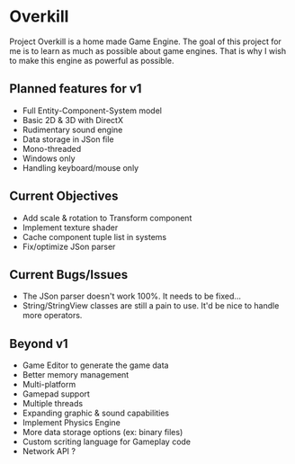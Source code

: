 # Overkill

Project Overkill is a home made Game Engine.
The goal of this project for me is to learn as much as possible about game engines.
That is why I wish to make this engine as powerful as possible.

Planned features for v1
-----------------------
* Full Entity-Component-System model
* Basic 2D & 3D with DirectX
* Rudimentary sound engine
* Data storage in JSon file
* Mono-threaded
* Windows only
* Handling keyboard/mouse only

Current Objectives
------------------
* Add scale & rotation to Transform component
* Implement texture shader
* Cache component tuple list in systems
* Fix/optimize JSon parser

Current Bugs/Issues
-------------------
* The JSon parser doesn't work 100%. It needs to be fixed...
* String/StringView classes are still a pain to use. It'd be nice to handle more operators.

Beyond v1
---------
* Game Editor to generate the game data
* Better memory management
* Multi-platform
* Gamepad support
* Multiple threads
* Expanding graphic & sound capabilities
* Implement Physics Engine
* More data storage options (ex: binary files)
* Custom scriting language for Gameplay code
* Network API ?
